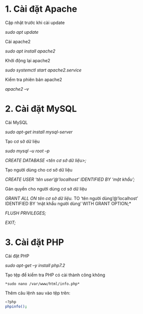 # 1. Cài đặt Apache

Cập nhật trước khi cài update

*sudo apt update*

Cài apache2

*sudo apt install apache2*

Khởi động lại apache2

*sudo systemctl start apache2.service*

Kiểm tra phiên bản apache2

*apache2 –v*

# 2. Cài đặt MySQL

Cài MySQL

*sudo apt-get install mysql-server*

Tạo cơ sở dữ liệu

*sudo mysql –u root –p*

*CREATE DATABASE <tên cơ sở dữ liệu>;*

Tạo người dùng cho cơ sở dữ liệu

*CREATE USER ‘tên user’@’localhost’ IDENTIFIED BY ‘mật khẩu’;*

Gán quyền cho người dùng cơ sở dữ liệu

*GRANT ALL ON tên cơ sở dữ liệu.* TO ‘tên người dùng’@’localhost’ IDENTIFIED BY ‘mật khẩu người dùng’ WITH GRANT OPTION;*

*FLUSH PRIVILEGES;*

*EXIT;*

# 3. Cài đặt PHP

Cài đặt PHP

*sudo apt-get –y install php7.2*

Tạo tệp để kiểm tra PHP có cài thành công không

`*sudo nano /var/www/html/info.php*`

Thêm câu lệnh sau vào tệp trên:

```sh
<?php
phpinfo();
```
